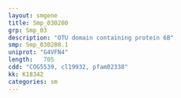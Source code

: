 ```yaml
---
layout: smgene
title: Smp_030280
grp: Smp_03
description: "OTU domain containing protein 6B"
smp: Smp_030280.1
uniprot: "G4VFN4"
length:   705
cdd: "COG5539, cl19932, pfam02338"
kk: K18342
categories: sm
---
```

